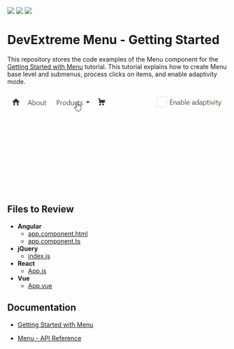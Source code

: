 <!-- default badges list -->
![](https://img.shields.io/endpoint?url=https://codecentral.devexpress.com/api/v1/VersionRange/504573204/21.2.4%2B)
[![](https://img.shields.io/badge/Open_in_DevExpress_Support_Center-FF7200?style=flat-square&logo=DevExpress&logoColor=white)](https://supportcenter.devexpress.com/ticket/details/T1096547)
[![](https://img.shields.io/badge/📖_How_to_use_DevExpress_Examples-e9f6fc?style=flat-square)](https://docs.devexpress.com/GeneralInformation/403183)
<!-- default badges end -->
# DevExtreme Menu - Getting Started 

This repository stores the code examples of the Menu component for the [Getting Started with Menu](https://js.devexpress.com/Documentation/Guide/UI_Components/Menu/Getting_Started_with_Menu/) tutorial. This tutorial explains how to create Menu base level and submenus, process clicks on items, and enable adaptivity mode.

<div align="center"><img src="./menu.gif" /></div>

## Files to Review

- **Angular**
    - [app.component.html](angular/src/app/app.component.html)
    - [app.component.ts](angular/src/app/app.component.ts)
- **jQuery**
    - [index.js](jquery/src/index.js)
- **React**
    - [App.js](react/src/App.js)
- **Vue**
    - [App.vue](vue/src/App.vue)

## Documentation

- [Getting Started with Menu](https://js.devexpress.com/Documentation/Guide/UI_Components/Menu/Getting_Started_with_Menu/)

- [Menu - API Reference](https://js.devexpress.com/Documentation/ApiReference/UI_Components/dxMenu/)

